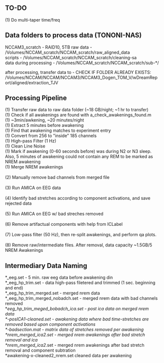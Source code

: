 ## TO-DO <br />
(1) Do multi-taper time/freq <br />

## Data folders to process data (TONONI-NAS) <br />
NCCAM3_scratch - RAID10, 5TB
raw data - /Volumes/NCCAM_scratch/NCCAM_scratch/raw_aligned_data <br />
scripts - /Volumes/NCCAM_scratch/NCCAM_scratch/cleaning-sa <br />
data during processing - /Volumes/NCCAM_scratch/NCCAM_scratch/sub-*/ <br /> 

after processing, transfer data to - CHECK IF FOLDER ALREADY EXISTS: <br />
/Volumes/NCCAM/NCCAM/NCCAM3/NCCAM3_Dogen_TOM_V/wDreamReport/aligned/extraction_TJV <br />


## Processing Pipeline <br />
(1) Transfer raw data to raw data folder (~18 GB/night; ~1 hr to transfer) <br />
(1) Check if all awakenings are found with a_check_awakenings_found.m <br />
(1) ~3min/awkening, ~20 minutes/night <br />
(1) Extract 5 minutes before awakening <br />
(1) Find that awakening matches to experiment entry <br />
(1) Convert from 256 to "inside" 185 channels <br />
(1) High-pass Filter (1 Hz) <br />
(1) Clean Line Noise <br />
(1) Mark if awakening (0-60 seconds before) was during N2 or N3 sleep. Also, 5 minutes of awakening could not contain any REM to be marked as NREM awakening <br />
(1) Merge NREM awakenings <br />
<br />
(2) Manually remove bad channels from merged file <br />
<br />
(3) Run AMICA on EEG data <br /> 
<br />
(4) Identify bad stretches according to component activations, and save rejected data <br />
<br />
(5) Run AMICA on EEG w/ bad streches removed <br />
<br />
(6) Remove artifactual components with help from ICLabel <br />
<br />
(7) Low-pass filter (50 Hz), then re-split awakenings, and perform qa plots.<br />
<br />
(8) Remove raw/intermediate files. After removal, data capacity ~1.5GB/5 NREM Awakenings

## Intermediary Data Naming <br />
*_eeg.set - 5 min. raw eeg data before awakening din <br />
*_eeg_hp_trim.set - data high-pass filetered and trimmed (1 sec. beginning and end) <br />
*_eeg_hp_trim_merged.set - merged nrem data <br />
*_eeg_hp_trim_merged_nobadch.set - merged nrem data with bad channels removed <br />
*_eeg_hp_trim_meged_bobadch_ica.set - post ica data on merged nrem data <br />
*-posICA1-cleaned.set - awakening data where bad time-stretches are removed based upon component activations <br />
*-badsection.mat - matrix data of stretches removed per awakening <br />
*nrem_merged_ica2.set - merged nrem awakenings after bad stretch removal and ica <br />
*nrem_merged_ica2_.set - merged nrem awakenings after bad stretch removal and component subtration <br />
*awakening-x-cleaned2_nrem.set cleaned data per awakening <br />
